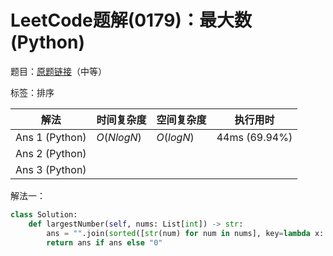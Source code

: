 # LeetCode题解(0179)：最大数(Python)

题目：[原题链接](https://leetcode-cn.com/problems/largest-number/)（中等）

标签：排序

| 解法           | 时间复杂度 | 空间复杂度 | 执行用时      |
| -------------- | ---------- | ---------- | ------------- |
| Ans 1 (Python) | $O(NlogN)$ | $O(logN)$  | 44ms (69.94%) |
| Ans 2 (Python) |            |            |               |
| Ans 3 (Python) |            |            |               |

解法一：

```python
class Solution:
    def largestNumber(self, nums: List[int]) -> str:
        ans = "".join(sorted([str(num) for num in nums], key=lambda x: (10 * x)[:10], reverse=True)).lstrip("0")
        return ans if ans else "0"
```